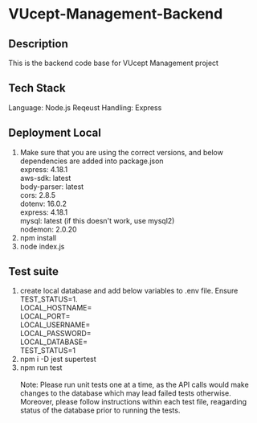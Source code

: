 # VUcept-Management-Backend

## Description
This is the backend code base for VUcept Management project

## Tech Stack
Language: Node.js
Reqeust Handling: Express

## Deployment Local
1. Make sure that you are using the correct versions, and below dependencies are added into package.json<br/>
    express: 4.18.1<br/>
    aws-sdk: latest<br/>
    body-parser: latest<br/>
    cors: 2.8.5<br/>
    dotenv: 16.0.2<br/>
    express: 4.18.1<br/>
    mysql: latest (if this doesn't work, use mysql2)<br/>
    nodemon: 2.0.20
2. npm install<br/>
3. node index.js<br/>


## Test suite
1. create local database and add below variables to .env file. Ensure TEST_STATUS=1.<br/>
    LOCAL_HOSTNAME=<br/>
    LOCAL_PORT=<br/>
    LOCAL_USERNAME=<br/>
    LOCAL_PASSWORD=<br/>
    LOCAL_DATABASE=<br/>
    TEST_STATUS=1<br/>
2. npm i -D jest supertest<br/>
3. npm run test<br/><br/>
Note: Please run unit tests one at a time, as the API calls would make changes to the database
which may lead failed tests otherwise. Moreover, please follow instructions within each test file, reagarding status of the database prior to running the tests.